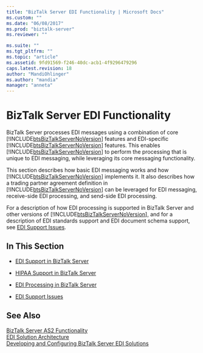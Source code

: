 ```yaml
---
title: "BizTalk Server EDI Functionality | Microsoft Docs"
ms.custom: ""
ms.date: "06/08/2017"
ms.prod: "biztalk-server"
ms.reviewer: ""

ms.suite: ""
ms.tgt_pltfrm: ""
ms.topic: "article"
ms.assetid: 9fd91569-f246-40dc-acb1-4f9296479296
caps.latest.revision: 18
author: "MandiOhlinger"
ms.author: "mandia"
manager: "anneta"
---
```

# BizTalk Server EDI Functionality
BizTalk Server processes EDI messages using a combination of core [!INCLUDE[btsBizTalkServerNoVersion](../includes/btsbiztalkservernoversion-md.md)] features and EDI-specific [!INCLUDE[btsBizTalkServerNoVersion](../includes/btsbiztalkservernoversion-md.md)] features. This enables [!INCLUDE[btsBizTalkServerNoVersion](../includes/btsbiztalkservernoversion-md.md)] to perform the processing that is unique to EDI messaging, while leveraging its core messaging functionality.  
  
 This section describes how basic EDI messaging works and how [!INCLUDE[btsBizTalkServerNoVersion](../includes/btsbiztalkservernoversion-md.md)] implements it. It also describes how a trading partner agreement definition in [!INCLUDE[btsBizTalkServerNoVersion](../includes/btsbiztalkservernoversion-md.md)] can be leveraged for EDI messaging, receive-side EDI processing, and send-side EDI processing.  
  
 For a description of how EDI processing is supported in BizTalk Server and other versions of [!INCLUDE[btsBizTalkServerNoVersion](../includes/btsbiztalkservernoversion-md.md)], and for a description of EDI standards support and EDI document schema support, see [EDI Support Issues](../core/edi-support-issues.md).  
  
## In This Section  
  
-   [EDI Support in BizTalk Server](../core/edi-support-in-biztalk-server1.md)  
  
-   [HIPAA Support in BizTalk Server](../core/hipaa-support-in-biztalk-server.md)  
  
-   [EDI Processing in BizTalk Server](../core/edi-processing-in-biztalk-server.md)  
  
-   [EDI Support Issues](../core/edi-support-issues.md)  
  
## See Also  
 [BizTalk Server AS2 Functionality](../core/biztalk-server-as2-functionality.md)   
 [EDI Solution Architecture](../core/edi-solution-architecture.md)   
 [Developing and Configuring BizTalk Server EDI Solutions](../core/developing-and-configuring-biztalk-server-edi-solutions.md)